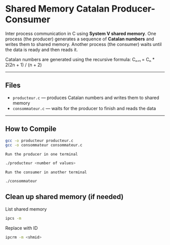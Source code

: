 
# Shared Memory Catalan Producer-Consumer

Inter process communication in C using **System V shared memory**. One process (the producer) generates a sequence of **Catalan numbers** and writes them to shared memory. Another process (the consumer) waits until the data is ready and then reads it.

Catalan numbers are generated using the recursive formula:
Cₙ₊₁ = Cₙ * 2(2n + 1) / (n + 2)

---

## Files

- `producteur.c` — produces Catalan numbers and writes them to shared memory  
- `consommateur.c` — waits for the producer to finish and reads the data

---

## How to Compile

```bash
gcc -o producteur producteur.c
gcc -o consommateur consommateur.c
```
`Run the producer in one terminal`
```bash
./producteur <number of values>
```

`Run the consumer in another terminal`
```bash
./consommateur
```

## Clean up shared memory (if needed)

List shared memory
```bash
ipcs -m
```
Replace <shmid> with ID
```bash
ipcrm -m <shmid>
```


